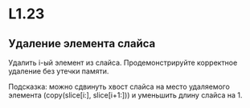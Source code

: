 # L1.23

## Удаление элемента слайса
Удалить i-ый элемент из слайса. 
Продемонстрируйте корректное удаление без утечки памяти.

Подсказка: можно сдвинуть хвост слайса на место удаляемого элемента (copy(slice[i:], slice[i+1:])) и уменьшить длину слайса на 1.